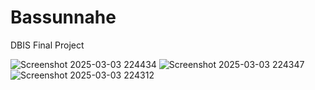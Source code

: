 # Bassunnahe
DBIS Final Project


![Screenshot 2025-03-03 224434](https://github.com/user-attachments/assets/4bbc1b99-0139-4821-a6aa-40d6a2d7fc77)
![Screenshot 2025-03-03 224347](https://github.com/user-attachments/assets/763af0db-6f0b-4c4e-942e-1c303314146c)
![Screenshot 2025-03-03 224312](https://github.com/user-attachments/assets/d0c79cb9-789a-4445-b4b0-28ed5a3585fe)
